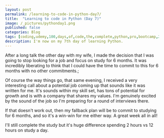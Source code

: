 ```yaml
---
layout: post
permalink: /learning-to-code-in-python-day7/
title:  "Learning to code in Python (Day 7)"
image: /_pictures/pythonday1.png
published: false
categories: Blog
tags: [coding,udemy,100,days,of,code,the,complete,python,pro,bootcamp,2021,repl.it,repl,variables,beginner,code,learning,programming,functions,program,new,skills,develop,developer,php,basic,devops,apprentice]
description: I'm now on my 7th day of learning Python.
---
```

After a long talk the other day with my wife, I made the decision that I was going to stop looking for a job and focus on study for 6 months. It was incredibly liberating to think that I could have the time to commit to this for 6 months with no other commitments.;

Of course the way things go, that same evening, I received a very interesting call about a potential job coming up that sounds like it was written for me. It's sounds within my skill set, has tons of potential for growth and is with a company that shares my values. I'm genuinely excited by the sound of the job so I'm preparing for a round of interviews there.

If that doesn't work out, then my fallback plan will be to commit to studying for 6 months, and so it's a win-win for me either way. A great week all in all!  




I'll still complete the study but it's huge difference spending 2 hours vs 12 hours on study a day.
